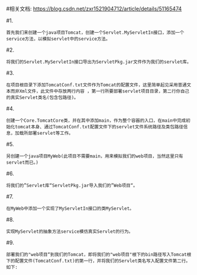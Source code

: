 
#相关文档:
https://blog.csdn.net/zxr1521904712/article/details/51165474

#1.
~~~
首先我们来创建一个java项目Tomcat，创建一个Servlet.MyServletIn接口，添加一个service方法，以模拟servlet中的service方法。
~~~
#2.
~~~
将我们的Servlet.MyServletIn接口导出为ServletPkg.jar文件作为我们的servlet库。
~~~
#3.
~~~
在项目根目录下添加TomcatConf.txt文件作为Tomcat的配置文件，这里简单起见采用普通文本而非Xml文件，此文件中存放两行内容 ，第一行所要部署servlet项目目录，第二行你自己的真实Servlet类名(包含包路径)。
~~~
#4.
~~~
创建一个Core.TomcatCore类，并在其中添加main，作为整个容器的入口，在main中完成初始化tomcat本身、通过TomcatConf.txt配置文件下的servlet文件系统路径及类包路径信息，加载所部署servlet等工作。
~~~
#5.
~~~
另创建一个java项目MyWeb(此项目不需要main，用来模拟我们的web项目，当然这里只有servlet而已。)
~~~
#6.
~~~
将我们的”Servlet库“ServletPkg.jar导入我们的”Web项目“。
~~~
#7.
~~~
在MyWeb中添加一个实现了MyServletIn接口的类MyServlet。
~~~
#8.
~~~
实现MyServlet的抽象方法service模仿真实Servlet的行为。
~~~
#9.
~~~
部署我们的"web项目“到我们的Tomcat，即将我们的"web项目"根下的bin路径写入Tomcat根下的配置文件(TomcatConf.txt)的第一行，并将我们的Servlet类名写入配置文件第二行。如下:
~~~



    

